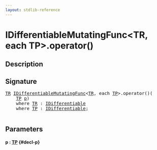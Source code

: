```yaml
---
layout: stdlib-reference
---
```


# IDifferentiableMutatingFunc\<TR, each TP\>\.operator\(\)

## Description





## Signature 

<pre>
<a href="/stdlib-reference/interfaces/IDifferentiableMutatingFunc/index#typeparam-TR" class="code_type">TR</a> <a href="/stdlib-reference/interfaces/IDifferentiableMutatingFunc/index" class="code_type">IDifferentiableMutatingFunc</a>&lt;<a href="/stdlib-reference/interfaces/IDifferentiableMutatingFunc/index#typeparam-TR" class="code_type">TR</a>, <span class="code_keyword">each</span> <a href="/stdlib-reference/interfaces/IDifferentiableMutatingFunc/index#typeparam-TP" class="code_type">TP</a>&gt;.operator()(
    <a href="/stdlib-reference/interfaces/IDifferentiableMutatingFunc/index#typeparam-TP" class="code_type">TP</a> <a href="/stdlib-reference/interfaces/IDifferentiableMutatingFunc/operatorx28x29#decl-p" class="code_param">p</a>)
    <span class='code_keyword'>where</span> <a href="/stdlib-reference/interfaces/IDifferentiableMutatingFunc/index#typeparam-TR" class="code_type">TR</a> : <a href="/stdlib-reference/interfaces/IDifferentiable/index" class="code_type">IDifferentiable</a>
    <span class='code_keyword'>where</span> <a href="/stdlib-reference/interfaces/IDifferentiableMutatingFunc/index#typeparam-TP" class="code_type">TP</a> : <a href="/stdlib-reference/interfaces/IDifferentiable/index" class="code_type">IDifferentiable</a>;

</pre>

## Parameters

#### p  : [TP](/stdlib-reference/interfaces/IDifferentiableMutatingFunc/index#typeparam-TP) {#decl-p}

